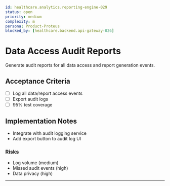 ```yaml
id: healthcare.analytics.reporting-engine-029
status: open
priority: medium
complexity: m
persona: Product-Proteus
blocked_by: [healthcare.backend.api-gateway-026]
```

# Data Access Audit Reports

Generate audit reports for all data access and report generation events.

## Acceptance Criteria

- [ ] Log all data/report access events
- [ ] Export audit logs
- [ ] 95% test coverage

## Implementation Notes

- Integrate with audit logging service
- Add export button to audit log UI

### Risks

- Log volume (medium)
- Missed audit events (high)
- Data privacy (high)

---
